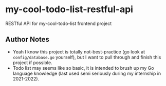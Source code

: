 # my-cool-todo-list-restful-api

RESTful API for my-cool-todo-list frontend project

## Author Notes

- Yeah I know this project is totally not-best-practice (go look at `config/database.go` yourself), but I want to pull through and finish this project if possible.
- Todo list may seems like so basic, it is intended to brush up my Go language knowledge (last used semi seriously during my internship in 2021-2022).
